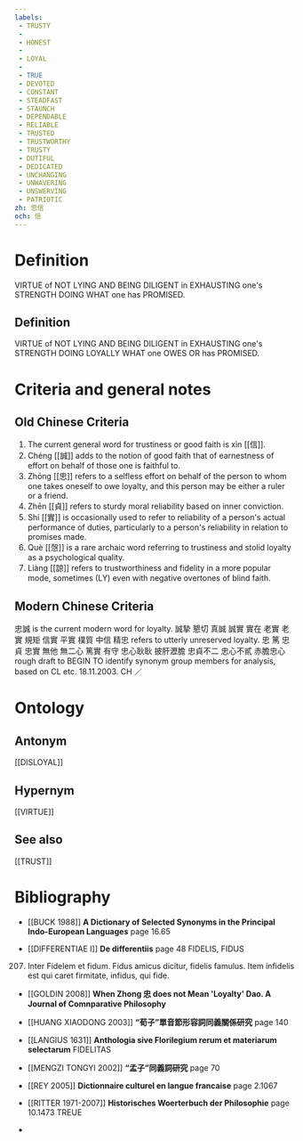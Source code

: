 ```yaml
---
labels: 
 - TRUSTY
 - 
 - HONEST
 - 
 - LOYAL
 - 
 - TRUE
 - DEVOTED
 - CONSTANT
 - STEADFAST
 - STAUNCH
 - DEPENDABLE
 - RELIABLE
 - TRUSTED
 - TRUSTWORTHY
 - TRUSTY
 - DUTIFUL
 - DEDICATED
 - UNCHANGING
 - UNWAVERING
 - UNSWERVING
 - PATRIOTIC
zh: 忠信
och: 信
---
```


# Definition
VIRTUE of NOT LYING AND BEING DILIGENT in EXHAUSTING one's STRENGTH DOING WHAT one has PROMISED.
## Definition
VIRTUE of NOT LYING AND BEING DILIGENT in EXHAUSTING one's STRENGTH DOING LOYALLY WHAT one OWES OR has PROMISED.
# Criteria and general notes
## Old Chinese Criteria
1. The current general word for trustiness or good faith is xìn [[信]].
2. Chéng [[誠]] adds to the notion of good faith that of earnestness of effort on behalf of those one is faithful to.
3. Zhōng [[忠]] refers to a selfless effort on behalf of the person to whom one takes oneself to owe loyalty, and this person may be either a ruler or a friend.
4. Zhēn [[貞]] refers to sturdy moral reliability based on inner conviction.
5. Shí [[實]] is occasionally used to refer to reliability of a person's actual performance of duties, particularly to a person's reliability in relation to promises made.
6. Què [[愨]] is a rare archaic word referring to trustiness and stolid loyalty as a psychological quality.
7. Liàng [[諒]] refers to trustworthiness and fidelity in a more popular mode, sometimes (LY) even with negative overtones of blind faith.
## Modern Chinese Criteria
忠誠 is the current modern word for loyalty.
誠摯
懇切
真誠
誠實
實在
老實
老實
規矩
信實
平實
樸質
中信
精忠 refers to utterly unreserved loyalty.
忠
篤
忠貞
忠實
無他
無二心
篤實
有守
忠心耿耿
披肝瀝膽
忠貞不二
忠心不貳
赤膽忠心
rough draft to BEGIN TO identify synonym group members for analysis, based on CL etc. 18.11.2003. CH ／
# Ontology

## Antonym
[[DISLOYAL]]
## Hypernym
[[VIRTUE]]
## See also
[[TRUST]]
# Bibliography
- [[BUCK 1988]]
**A Dictionary of Selected Synonyms in the Principal Indo-European Languages** page 16.65

- [[DIFFERENTIAE I]]
**De differentiis** page 48
FIDELIS, FIDUS
207. Inter Fidelem et fidum. Fidus amicus dicitur, fidelis famulus. Item infidelis est qui caret firmitate, infidus, qui fide.
- [[GOLDIN 2008]]
**When Zhong 忠 does not Mean 'Loyalty' Dao. A Journal of Comnparative Philosophy** 

- [[HUANG XIAODONG 2003]]
**“荀子”單音節形容詞同義關係研究** page 140

- [[LANGIUS 1631]]
**Anthologia sive Florilegium rerum et materiarum selectarum** 
FIDELITAS
- [[MENGZI TONGYI 2002]]
**“孟子”同義詞研究** page 70

- [[REY 2005]]
**Dictionnaire culturel en langue francaise** page 2.1067

- [[RITTER 1971-2007]]
**Historisches Woerterbuch der Philosophie** page 10.1473
TREUE
- 
